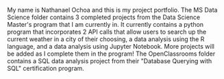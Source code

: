 My name is Nathanael Ochoa and this is my project portfolio. 
The MS Data Science folder contains 3 completed projects from the Data Science Master's program that I am currently in.
It currently contains a python program that incorporates 2 API calls that allow users to search up the current weather in a city of their choosing, a data analysis using the R language, and a data analysis using Jupyter Notebook. 
More projects will be added as I complete them in the program!
The OpenClassrooms folder contains a SQL data analysis project from their "Database Querying with SQL" certification program.
